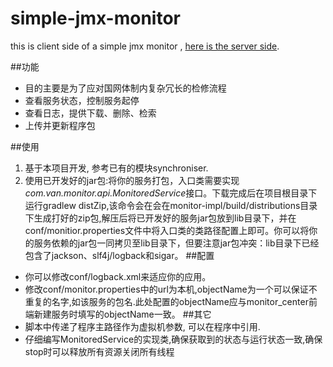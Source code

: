 # simple-jmx-monitor
this is client side of a simple jmx monitor , [here is the server side](https://github.com/mewushuang/monitor-center).

##功能
* 目的主要是为了应对国网体制内复杂冗长的检修流程
* 查看服务状态，控制服务起停
* 查看日志，提供下载、删除、检索
* 上传并更新程序包

##使用
1. 基于本项目开发, 参考已有的模块synchroniser.
2. 使用已开发好的jar包:将你的服务打包，入口类需要实现*com.van.monitor.api.MonitoredService*接口。下载完成后在项目根目录下运行gradlew distZip,该命令会在会在monitor-impl/build/distributions目录下生成打好的zip包,解压后将已开发好的服务jar包放到lib目录下，并在conf/monitior.properties文件中将入口类的类路径配置上即可。你可以将你的服务依赖的jar包一同拷贝至lib目录下，但要注意jar包冲突：lib目录下已经包含了jackson、slf4j/logback和sigar。
##配置
* 你可以修改conf/logback.xml来适应你的应用。
* 修改conf/monitor.properties中的url为本机,objectName为一个可以保证不重复的名字,如该服务的包名.此处配置的objectName应与monitor_center前端新建服务时填写的objectName一致。
##其它
* 脚本中传递了程序主路径作为虚拟机参数, 可以在程序中引用.
* 仔细编写MonitoredService的实现类,确保获取到的状态与运行状态一致,确保stop时可以释放所有资源关闭所有线程
